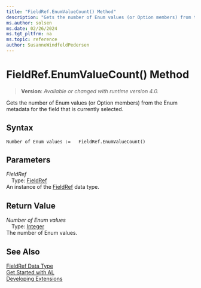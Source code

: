 ```yaml
---
title: "FieldRef.EnumValueCount() Method"
description: "Gets the number of Enum values (or Option members) from the Enum metadata for the field that is currently selected."
ms.author: solsen
ms.date: 02/26/2024
ms.tgt_pltfrm: na
ms.topic: reference
author: SusanneWindfeldPedersen
---
```

[//]: # (START>DO_NOT_EDIT)
[//]: # (IMPORTANT:Do not edit any of the content between here and the END>DO_NOT_EDIT.)
[//]: # (Any modifications should be made in the .xml files in the ModernDev repo.)
# FieldRef.EnumValueCount() Method
> **Version**: _Available or changed with runtime version 4.0._

Gets the number of Enum values (or Option members) from the Enum metadata for the field that is currently selected.


## Syntax
```AL
Number of Enum values :=   FieldRef.EnumValueCount()
```
## Parameters
*FieldRef*  
&emsp;Type: [FieldRef](fieldref-data-type.md)  
An instance of the [FieldRef](fieldref-data-type.md) data type.  

## Return Value
*Number of Enum values*  
&emsp;Type: [Integer](../integer/integer-data-type.md)  
The number of Enum values.


[//]: # (IMPORTANT: END>DO_NOT_EDIT)
## See Also
[FieldRef Data Type](fieldref-data-type.md)  
[Get Started with AL](../../devenv-get-started.md)  
[Developing Extensions](../../devenv-dev-overview.md)
